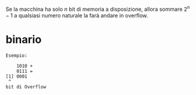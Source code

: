 Se la macchina ha solo $n$ bit di memoria a disposizione, allora sommare $2^n-1$ a qualsiasi numero naturale la farà andare in overflow.
# binario
```
Esempio:

    1010 +
    0111 =
[1] 0001
 ^
bit di Overflow

```